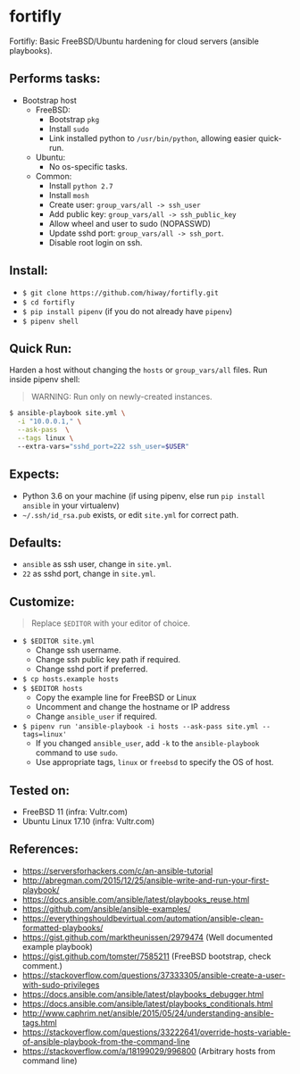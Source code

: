 # fortifly

Fortifly: Basic FreeBSD/Ubuntu hardening for cloud servers (ansible playbooks).

## Performs tasks:

- Bootstrap host
  - FreeBSD:
    - Bootstrap `pkg`
    - Install `sudo`    
    - Link installed python to `/usr/bin/python`, allowing easier quick-run.
  - Ubuntu:
    - No os-specific tasks.
  - Common:
    - Install `python 2.7`
    - Install `mosh`
    - Create user: `group_vars/all -> ssh_user`
    - Add public key: `group_vars/all -> ssh_public_key`
    - Allow wheel and user to sudo (NOPASSWD)
    - Update sshd port: `group_vars/all -> ssh_port`.
    - Disable root login on ssh.

## Install:

- `$ git clone https://github.com/hiway/fortifly.git`
- `$ cd fortifly`
- `$ pip install pipenv` (if you do not already have `pipenv`)
- `$ pipenv shell` 

## Quick Run:

Harden a host without changing the `hosts` or `group_vars/all` files. Run inside pipenv shell: 

> WARNING: Run only on newly-created instances. 

```bash
$ ansible-playbook site.yml \
  -i "10.0.0.1," \
  --ask-pass  \
  --tags linux \ 
  --extra-vars="sshd_port=222 ssh_user=$USER"
```

## Expects:

- Python 3.6 on your machine (if using pipenv, else run `pip install ansible` in your virtualenv)
- `~/.ssh/id_rsa.pub` exists, or edit `site.yml` for correct path.

## Defaults:

- `ansible` as ssh user, change in `site.yml`.
- `22` as sshd port, change in `site.yml`.


## Customize:
> Replace `$EDITOR` with your editor of choice.

- `$ $EDITOR site.yml`
  - Change ssh username.
  - Change ssh public key path if required.
  - Change sshd port if preferred.
- `$ cp hosts.example hosts`
- `$ $EDITOR hosts`
  - Copy the example line for FreeBSD or Linux
  - Uncomment and change the hostname or IP address
  - Change `ansible_user` if required.
- `$ pipenv run 'ansible-playbook -i hosts --ask-pass site.yml --tags=linux'`
  - If you changed `ansible_user`, add `-k` to the `ansible-playbook` command to use `sudo`.
  - Use appropriate tags, `linux` or `freebsd` to specify the OS of host.


## Tested on:

- FreeBSD 11 (infra: Vultr.com)
- Ubuntu Linux 17.10 (infra: Vultr.com) 


## References:

- https://serversforhackers.com/c/an-ansible-tutorial
- http://abregman.com/2015/12/25/ansible-write-and-run-your-first-playbook/
- https://docs.ansible.com/ansible/latest/playbooks_reuse.html
- https://github.com/ansible/ansible-examples/
- https://everythingshouldbevirtual.com/automation/ansible-clean-formatted-playbooks/
- https://gist.github.com/marktheunissen/2979474 (Well documented example playbook)
- https://gist.github.com/tomster/7585211 (FreeBSD bootstrap, check comment.)
- https://stackoverflow.com/questions/37333305/ansible-create-a-user-with-sudo-privileges
- https://docs.ansible.com/ansible/latest/playbooks_debugger.html
- https://docs.ansible.com/ansible/latest/playbooks_conditionals.html 
- http://www.caphrim.net/ansible/2015/05/24/understanding-ansible-tags.html
- https://stackoverflow.com/questions/33222641/override-hosts-variable-of-ansible-playbook-from-the-command-line
- https://stackoverflow.com/a/18199029/996800 (Arbitrary hosts from command line)
